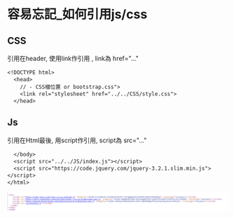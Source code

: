 # 容易忘記_如何引用js/css

## CSS

引用在header, 使用link作引用 , link為 href="..."

```
<!DOCTYPE html>
  <head>
    // - CSS檔位置 or bootstrap.css">
    <link rel="stylesheet" href="../../CSS/style.css">
  </head>
```



## Js

引用在Html最後, 用script作引用, script為 src="..."

```
  </body>
  <script src="../../JS/index.js"></script>
  <script src="https://code.jquery.com/jquery-3.2.1.slim.min.js"></script>
</html>
```

![image](assets/include.png)

